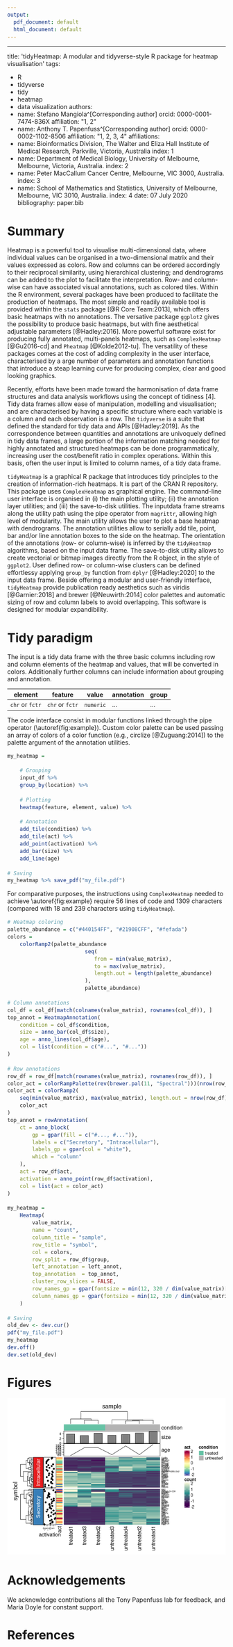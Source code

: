 ```yaml
---
output:
  pdf_document: default
  html_document: default
---
```

---
title: 'tidyHeatmap: A modular and tidyverse-style R package for heatmap visualisation'
tags:
  - R
  - tidyverse
  - tidy
  - heatmap
  - data visualization
authors:
  - name: Stefano Mangiola^[Corresponding author]
    orcid: 0000-0001-7474-836X
    affiliation: "1, 2" 
  - name: Anthony T. Papenfuss^[Corresponding author]
    orcid: 0000-0002-1102-8506
    affiliation: "1, 2, 3, 4" 
affiliations:
 - name: Bioinformatics Division, The Walter and Eliza Hall Institute of Medical Research, Parkville, Victoria, Australia
   index: 1
 - name: Department of Medical Biology, University of Melbourne, Melbourne, Victoria, Australia.
   index: 2
 - name: Peter MacCallum Cancer Centre, Melbourne, VIC 3000, Australia.
   index: 3
 - name: School of Mathematics and Statistics, University of Melbourne, Melbourne, VIC 3010, Australia.
   index: 4
date: 07 July 2020
bibliography: paper.bib

# Summary

Heatmap is a powerful tool to visualise multi-dimensional data, where individual values can be organised in a two-dimensional matrix and their values expressed as colors. Row and columns can be ordered accordingly to their reciprocal similarity, using hierarchical clustering; and dendrograms can be added to the plot to facilitate the interpretation. Row- and column-wise can have associated visual annotations, such as colored tiles. Within the R environment, several packages have been produced to facilitate the production of heatmaps. The most simple and readily available tool is provided within the `stats` package [@R Core Team:2013], which offers basic heatmaps with no annotations. The versative package `ggplot2` gives the possibility to produce basic heatmaps, but with fine aesthetical adjustable parameters [@Hadley:2016]. More powerful software exist for producing fully annotated, multi-panels heatmaps, such as `ComplexHeatmap` [@Gu2016-cd] and `Pheatmap` [@Kolde2012-tu]. The versatility of these packages comes at the cost of adding complexity in the user interface, characterised by a arge number of parameters and annotation functions that introduce a steap learning curve for producing complex, clear and good looking graphics.

Recently, efforts have been made toward the harmonisation of data frame structures and data analysis workflows using the concept of tidiness [4]. Tidy data frames allow ease of manipulation, modelling and visualisation; and are characterised by having a specific structure where each variable is a column and each observation is a row. The `tidyverse` is a suite that defined the standard for tidy data and APIs [@Hadley:2019]. As the correspondence between quantities and annotations are univoquely defined in tidy data frames, a large portion of the information matching needed for highly annotated and structured heatmaps can be done programmatically, increasing user the cost/benefit ratio in complex operations. Within this basis, often the user input is limited to column names, of a tidy data frame.
 
`tidyHeatmap` is a graphical R package that introduces tidy principles to the creation of information-rich heatmaps. It is part of the CRAN R repository. This package uses `ComplexHeatmap` as graphical engine. The command-line user interface is organised in (i) the main plotting utility; (ii) the annotation layer utilities; and (iii) the save-to-disk utilities. The inputdata frame streams along the utility path using the pipe operator from `magrittr`, allowing high level of modularity. The main utility allows the user to plot a base heatmap with dendrograms. The annotation utilities allow to serially add tile, point, bar and/or line annotation boxes to the side on the heatmap. The orientation of the annotations (row- or column-wise) is inferred by the `tidyHeatmap` algorithms, based on the input data frame. The save-to-disk utility allows to create vectorial or bitmap images directly from the R object, in the style of `ggplot2`. User defined row- or column-wise clusters can be defined effortlessy applying `group_by` function from `dplyr` [@Hadley:2020] to the input data frame. Beside offering a modular and user-friendly interface, `tidyHeatmap` provide publication ready aesthetics such as viridis [@Garnier:2018] and brewer [@Neuwirth:2014] color palettes and automatic sizing of row and column labels to avoid overlapping. This software is designed for modular expandibility.

# Tidy paradigm

The input is a tidy data frame with the three basic columns including row and column elements of the heatmap and values, that will be converted in colors. Additionally further columns can include information about grouping and annotation.

| element         | feature         | value     | annotation | group |
| --------------- | --------------- | --------- | ---------- | ----- |
| `chr` or `fctr` | `chr` or `fctr` | `numeric` | …          | …     |


The code interface consist in modular functions linked through the pipe operator (\autoref{fig:example}). Custom color palette can be used passing an array of colors of a color function (e.g., circlize [@Zuguang:2014]) to the palette argument of the annotation utilities.

```r
my_heatmap = 

	# Grouping
	input_df %>%
	group_by(location) %>%
		
	# Plotting
	heatmap(feature, element, value) %>%
    
	# Annotation
	add_tile(condition) %>%
	add_tile(act) %>%
	add_point(activation) %>%
	add_bar(size) %>%
	add_line(age)

# Saving
my_heatmap %>% save_pdf("my_file.pdf")
```

For comparative purposes, the instructions using `ComplexHeatmap` needed to achieve \autoref{fig:example} require 56 lines of code and 1309 characters (compared with 18 and 239 characters using `tidyHeatmap`).

```r
# Heatmap coloring
palette_abundance = c("#440154FF", "#21908CFF", "#fefada")
colors =
	colorRamp2(palette_abundance
						 seq(
						 	from = min(value_matrix),
						 	to = max(value_matrix),
						 	length.out = length(palette_abundance)
						 ),
						 palette_abundance)

# Column annotations
col_df = col_df[match(colnames(value_matrix), rownames(col_df)), ]
top_annot = HeatmapAnnotation(
	condition = col_df$condition,
	size = anno_bar(col_df$size),
	age = anno_lines(col_df$age),
	col = list(condition = c("#...", "#..."))
)

# Row annotations
row_df = row_df[match(rownames(value_matrix), rownames(row_df)), ]
color_act = colorRampPalette(rev(brewer.pal(11, "Spectral")))(nrow(row_df))
color_act = colorRamp2(
	seq(min(value_matrix), max(value_matrix), length.out = nrow(row_df)), 
	color_act
)
top_annot = rowAnnotation(
	ct = anno_block(
		gp = gpar(fill = c("#..., #...")),
		labels = c("Secretory", "Intracellular"),
		labels_gp = gpar(col = "white"),
		which = "column"
	),
	act = row_df$act,
	activation = anno_point(row_df$activation),
	col = list(act = color_act)
)

my_heatmap =
	Heatmap(
		value_matrix,
		name = "count",
		column_title = "sample",
		row_title = "symbol",
		col = colors,
		row_split = row_df$group,
		left_annotation = left_annot,
		top_annotation  = top_annot,
		cluster_row_slices = FALSE,
		row_names_gp = gpar(fontsize = min(12, 320 / dim(value_matrix)[1])),
		column_names_gp = gpar(fontsize = min(12, 320 / dim(value_matrix)[2]))
	)

# Saving
old_dev <- dev.cur()
pdf("my_file.pdf")
my_heatmap
dev.off()
dev.set(old_dev)
```

# Figures

![Heatmap of the pasilla dataset including grouping and multiple annotations. Some annotation data was simulated for visualisation purposes. \label{fig:example}](paper_tables_and_figures_files/figure-gfm/example_figure-1.png)

# Acknowledgements

We acknowledge contributions all the Tony Papenfuss lab for feedback, and Maria Doyle for constant support.

# References